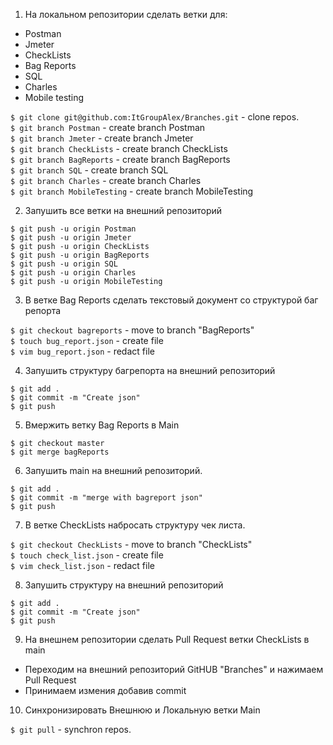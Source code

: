 1. На локальном репозитории сделать ветки для:
- Postman
- Jmeter
- CheckLists
- Bag Reports
- SQL
- Charles
- Mobile testing

 `$ git clone git@github.com:ItGroupAlex/Branches.git` - clone repos.  
 `$ git branch Postman` - create branch Postman   
 `$ git branch Jmeter` - create branch Jmeter   
 `$ git branch CheckLists` - create branch CheckLists   
 `$ git branch BagReports` - create branch BagReports   
 `$ git branch SQL` - create branch SQL   
 `$ git branch Charles` - create branch Charles   
 `$ git branch MobileTesting` - create branch MobileTesting   

2. Запушить все ветки на внешний репозиторий

`$ git push -u origin Postman`  
`$ git push -u origin Jmeter`  
`$ git push -u origin CheckLists`  
`$ git push -u origin BagReports`  
`$ git push -u origin SQL`  
`$ git push -u origin Charles`  
`$ git push -u origin MobileTesting`  

3. В ветке Bag Reports сделать текстовый документ со структурой баг репорта

`$ git checkout bagreports` - move to branch "BagReports"  
`$ touch bug_report.json` - create file  
`$ vim bug_report.json`   - redact file  

4. Запушить структуру багрепорта на внешний репозиторий

`$ git add .`  
`$ git commit -m "Create json"`  
`$ git push`

5. Вмержить ветку Bag Reports в Main 
 
`$ git checkout master`  
`$ git merge bagReports`  

6. Запушить main на внешний репозиторий.

`$ git add .`  
`$ git commit -m "merge with bagreport json"`  
`$ git push`  

7. В ветке CheckLists набросать структуру чек листа.

`$ git checkout CheckLists` - move to branch "CheckLists"  
`$ touch check_list.json` - create file  
`$ vim check_list.json`   - redact file 

8. Запушить структуру на внешний репозиторий

`$ git add .`  
`$ git commit -m "Create json"`  
`$ git push`

9. На внешнем репозитории сделать Pull Request ветки CheckLists в main  

- Переходим на внешний репозиторий GitHUB "Branches" и нажимаем Pull Request  
- Принимаем измения добавив commit  

10. Синхронизировать Внешнюю и Локальную ветки Main

 `$ git pull` - synchron repos.

